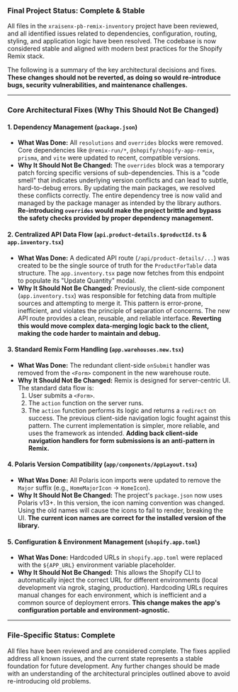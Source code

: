 ### Final Project Status: Complete & Stable

All files in the `xraisenx-pb-remix-inventory` project have been reviewed, and all identified issues related to dependencies, configuration, routing, styling, and application logic have been resolved. The codebase is now considered stable and aligned with modern best practices for the Shopify Remix stack.

The following is a summary of the key architectural decisions and fixes. **These changes should not be reverted, as doing so would re-introduce bugs, security vulnerabilities, and maintenance challenges.**

---

### Core Architectural Fixes (Why This Should Not Be Changed)

#### 1. **Dependency Management (`package.json`)**
*   **What Was Done:** All `resolutions` and `overrides` blocks were removed. Core dependencies like `@remix-run/*`, `@shopify/shopify-app-remix`, `prisma`, and `vite` were updated to recent, compatible versions.
*   **Why It Should Not Be Changed:** The `overrides` block was a temporary patch forcing specific versions of sub-dependencies. This is a "code smell" that indicates underlying version conflicts and can lead to subtle, hard-to-debug errors. By updating the main packages, we resolved these conflicts correctly. The entire dependency tree is now valid and managed by the package manager as intended by the library authors. **Re-introducing `overrides` would make the project brittle and bypass the safety checks provided by proper dependency management.**

#### 2. **Centralized API Data Flow (`api.product-details.$productId.ts` & `app.inventory.tsx`)**
*   **What Was Done:** A dedicated API route (`/api/product-details/...`) was created to be the single source of truth for the `ProductForTable` data structure. The `app.inventory.tsx` page now fetches from this endpoint to populate its "Update Quantity" modal.
*   **Why It Should Not Be Changed:** Previously, the client-side component (`app.inventory.tsx`) was responsible for fetching data from multiple sources and attempting to merge it. This pattern is error-prone, inefficient, and violates the principle of separation of concerns. The new API route provides a clean, reusable, and reliable interface. **Reverting this would move complex data-merging logic back to the client, making the code harder to maintain and debug.**

#### 3. **Standard Remix Form Handling (`app.warehouses.new.tsx`)**
*   **What Was Done:** The redundant client-side `onSubmit` handler was removed from the `<Form>` component in the new warehouse route.
*   **Why It Should Not Be Changed:** Remix is designed for server-centric UI. The standard data flow is:
    1.  User submits a `<Form>`.
    2.  The `action` function on the server runs.
    3.  The `action` function performs its logic and returns a `redirect` on success.
    The previous client-side navigation logic fought against this pattern. The current implementation is simpler, more reliable, and uses the framework as intended. **Adding back client-side navigation handlers for form submissions is an anti-pattern in Remix.**

#### 4. **Polaris Version Compatibility (`app/components/AppLayout.tsx`)**
*   **What Was Done:** All Polaris icon imports were updated to remove the `Major` suffix (e.g., `HomeMajorIcon` -> `HomeIcon`).
*   **Why It Should Not Be Changed:** The project's `package.json` now uses Polaris v13+. In this version, the icon naming convention was changed. Using the old names will cause the icons to fail to render, breaking the UI. **The current icon names are correct for the installed version of the library.**

#### 5. **Configuration & Environment Management (`shopify.app.toml`)**
*   **What Was Done:** Hardcoded URLs in `shopify.app.toml` were replaced with the `${APP_URL}` environment variable placeholder.
*   **Why It Should Not Be Changed:** This allows the Shopify CLI to automatically inject the correct URL for different environments (local development via ngrok, staging, production). Hardcoding URLs requires manual changes for each environment, which is inefficient and a common source of deployment errors. **This change makes the app's configuration portable and environment-agnostic.**

---

### File-Specific Status: Complete

All files have been reviewed and are considered complete. The fixes applied address all known issues, and the current state represents a stable foundation for future development. Any further changes should be made with an understanding of the architectural principles outlined above to avoid re-introducing old problems.
